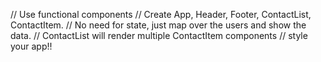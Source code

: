 // Use functional components
// Create App, Header, Footer, ContactList, ContactItem.
// No need for state, just map over the users and show the data.
// ContactList will render multiple ContactItem components
// style your app!!
